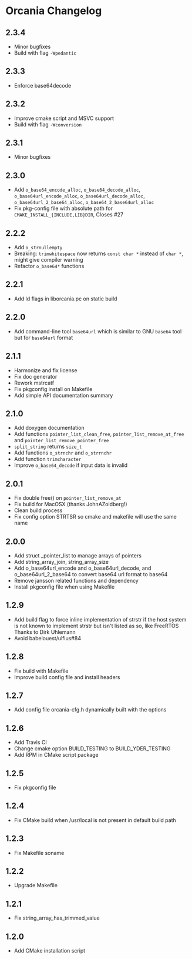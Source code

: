 # Orcania Changelog

## 2.3.4

- Minor bugfixes
- Build with flag `-Wpedantic`

## 2.3.3

- Enforce base64decode

## 2.3.2

- Improve cmake script and MSVC support
- Build with flag `-Wconversion`

## 2.3.1

- Minor bugfixes

## 2.3.0

- Add `o_base64_encode_alloc`, `o_base64_decode_alloc`, `o_base64url_encode_alloc`, `o_base64url_decode_alloc`, `o_base64url_2_base64_alloc`, `o_base64_2_base64url_alloc`
- Fix pkg-config file with absolute path for `CMAKE_INSTALL_{INCLUDE,LIB}DIR`, Closes #27

## 2.2.2

- Add `o_strnullempty`
- Breaking: `trimwhitespace` now returns `const char *` instead of `char *`, might give compiler warning
- Refactor `o_base64*` functions

## 2.2.1

- Add ld flags in liborcania.pc on static build

## 2.2.0

- Add command-line tool `base64url` which is similar to GNU `base64` tool but for `base64url` format

## 2.1.1

- Harmonize and fix license
- Fix doc generator
- Rework mstrcatf
- Fix pkgconfig install on Makefile
- Add simple API documentation summary

## 2.1.0

- Add doxygen documentation
- Add functions `pointer_list_clean_free`, `pointer_list_remove_at_free` and `pointer_list_remove_pointer_free`
- `split_string` returns `size_t`
- Add functions `o_strnchr` and `o_strrnchr`
- Add function `trimcharacter`
- Improve `o_base64_decode` if input data is invalid

## 2.0.1

- Fix double free() on `pointer_list_remove_at`
- Fix build for MacOSX (thanks JohnAZoidberg!)
- Clean build process
- Fix config option STRTSR so cmake and makefile will use the same name

## 2.0.0

- Add struct _pointer_list to manage arrays of pointers
- Add string_array_join, string_array_size
- Add o_base64url_encode and o_base64url_decode, and o_base64url_2_base64 to convert base64 url format to base64
- Remove jansson related functions and dependency
- Install pkgconfig file when using Makefile

## 1.2.9

- Add build flag to force inline implementation of strstr if the host system is
  not known to implement strstr but isn't listed as so, like FreeRTOS
  Thanks to Dirk Uhlemann
- Avoid babelouest/ulfius#84

## 1.2.8

- Fix build with Makefile
- Improve build config file and install headers 

## 1.2.7

- Add config file orcania-cfg.h dynamically built with the options

## 1.2.6

- Add Travis CI
- Change cmake option BUILD_TESTING to BUILD_YDER_TESTING
- Add RPM in CMake script package

## 1.2.5

- Fix pkgconfig file

## 1.2.4

- Fix CMake build when /usr/local is not present in default build path

## 1.2.3

- Fix Makefile soname

## 1.2.2

- Upgrade Makefile

## 1.2.1

- Fix string_array_has_trimmed_value

## 1.2.0

- Add CMake installation script
